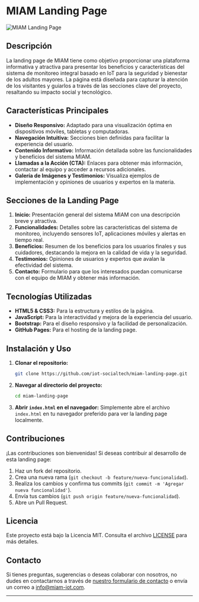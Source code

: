 # MIAM Landing Page

![MIAM Landing Page](https://iot-socialtech.github.io/miam-landing-page)

## Descripción

La landing page de MIAM tiene como objetivo proporcionar una plataforma informativa y atractiva para presentar los beneficios y características del sistema de monitoreo integral basado en IoT para la seguridad y bienestar de los adultos mayores. La página está diseñada para capturar la atención de los visitantes y guiarlos a través de las secciones clave del proyecto, resaltando su impacto social y tecnológico.

## Características Principales

- **Diseño Responsivo:** Adaptado para una visualización óptima en dispositivos móviles, tabletas y computadoras.
- **Navegación Intuitiva:** Secciones bien definidas para facilitar la experiencia del usuario.
- **Contenido Informativo:** Información detallada sobre las funcionalidades y beneficios del sistema MIAM.
- **Llamadas a la Acción (CTA):** Enlaces para obtener más información, contactar al equipo y acceder a recursos adicionales.
- **Galería de Imágenes y Testimonios:** Visualiza ejemplos de implementación y opiniones de usuarios y expertos en la materia.

## Secciones de la Landing Page

1. **Inicio:** Presentación general del sistema MIAM con una descripción breve y atractiva.
2. **Funcionalidades:** Detalles sobre las características del sistema de monitoreo, incluyendo sensores IoT, aplicaciones móviles y alertas en tiempo real.
3. **Beneficios:** Resumen de los beneficios para los usuarios finales y sus cuidadores, destacando la mejora en la calidad de vida y la seguridad.
4. **Testimonios:** Opiniones de usuarios y expertos que avalan la efectividad del sistema.
5. **Contacto:** Formulario para que los interesados puedan comunicarse con el equipo de MIAM y obtener más información.

## Tecnologías Utilizadas

- **HTML5 & CSS3:** Para la estructura y estilos de la página.
- **JavaScript:** Para la interactividad y mejora de la experiencia del usuario.
- **Bootstrap:** Para el diseño responsivo y la facilidad de personalización.
- **GitHub Pages:** Para el hosting de la landing page.

## Instalación y Uso

1. **Clonar el repositorio:**
    ```bash
    git clone https://github.com/iot-socialtech/miam-landing-page.git
    ```
2. **Navegar al directorio del proyecto:**
    ```bash
    cd miam-landing-page
    ```
3. **Abrir `index.html` en el navegador:**
    Simplemente abre el archivo `index.html` en tu navegador preferido para ver la landing page localmente.

## Contribuciones

¡Las contribuciones son bienvenidas! Si deseas contribuir al desarrollo de esta landing page:

1. Haz un fork del repositorio.
2. Crea una nueva rama (`git checkout -b feature/nueva-funcionalidad`).
3. Realiza los cambios y confirma tus commits (`git commit -m 'Agregar nueva funcionalidad'`).
4. Envía tus cambios (`git push origin feature/nueva-funcionalidad`).
5. Abre un Pull Request.

## Licencia

Este proyecto está bajo la Licencia MIT. Consulta el archivo [LICENSE](./LICENSE) para más detalles.

## Contacto

Si tienes preguntas, sugerencias o deseas colaborar con nosotros, no dudes en contactarnos a través de [nuestro formulario de contacto](https://iot-socialtech.github.io/miam-landing-page/#contact) o envía un correo a info@miam-iot.com.

---

